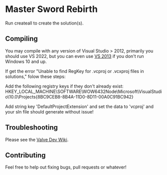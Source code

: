 # Master Sword Rebirth
Run createall to create the solution(s).

## Compiling
You may compile with any version of Visual Studio > 2012, primarily you should use VS 2022, but you can even use [VS 2013](https://visualstudio.microsoft.com/vs/older-downloads/) if you don't run Windows 10 and up.

If get the error "Unable to find RegKey for .vcproj or .vcxproj files in solutions," folow these steps:

Add the following registry keys if they don't already exist:
HKEY_LOCAL_MACHINE\SOFTWARE\WOW6432Node\Microsoft\VisualStudio\10.0\Projects\{8BC9CEB8-8B4A-11D0-8D11-00A0C91BC942}

Add string key 'DefaultProjectExtension' and set the data to 'vcproj' and your sln file should generate without issue!

## Troubleshooting
Please see the [Valve Dev Wiki](https://developer.valvesoftware.com/wiki/Source_SDK_2013#Troubleshooting).

## Contributing
Feel free to help out fixing bugs, pull requests or whatever!
